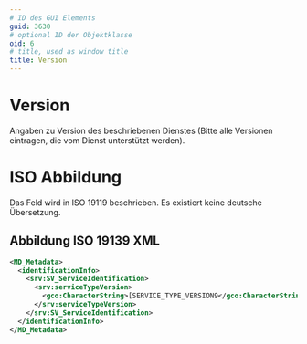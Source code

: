 ```yaml
---
# ID des GUI Elements
guid: 3630
# optional ID der Objektklasse
oid: 6
# title, used as window title
title: Version
---
```


# Version

Angaben zu Version des beschriebenen Dienstes (Bitte alle Versionen eintragen, die vom Dienst unterstützt werden).

# ISO Abbildung

Das Feld wird in ISO 19119 beschrieben. Es existiert keine deutsche Übersetzung. 

## Abbildung ISO 19139 XML

```XML
<MD_Metadata>
  <identificationInfo>
    <srv:SV_ServiceIdentification>
      <srv:serviceTypeVersion>
        <gco:CharacterString>[SERVICE_TYPE_VERSION9</gco:CharacterString>
      </srv:serviceTypeVersion>
    </srv:SV_ServiceIdentification>
  </identificationInfo>
</MD_Metadata>  
```



